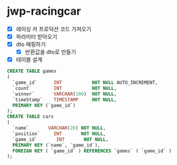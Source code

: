 # jwp-racingcar

- [x] 레이싱 카 프로덕션 코드 가져오기
- [x] 파라미터 받아오기
- [x] dto 매핑하기
    - [x] 반환값을 dto로 만들기
- [x] 테이블 설계

```sql
CREATE TABLE games
(
  `game_id`      INT           NOT NULL AUTO_INCREMENT,
  `count`        INT           NOT NULL,
  `winner`       VARCHAR(100)  NOT NULL,
  `timeStamp`    TIMESTAMP     NOT NULL,
  PRIMARY KEY (`game_id`)
);
CREATE TABLE cars
(
  `name`       VARCHAR(20) NOT NULL,
  `position`     INT       NOT NULL,
  `game_id`       INT       NOT NULL,
  PRIMARY KEY (`name`, `game_id`),
  FOREIGN KEY ( `game_id` ) REFERENCES `games` ( `game_id` )
);

```
